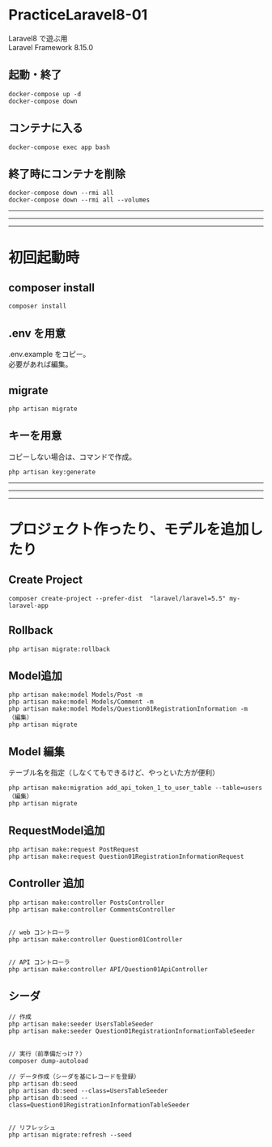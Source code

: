# PracticeLaravel8-01
Laravel8 で遊ぶ用  
Laravel Framework 8.15.0

## 起動・終了
```
docker-compose up -d
docker-compose down
```

## コンテナに入る
```
docker-compose exec app bash
```


## 終了時にコンテナを削除
```
docker-compose down --rmi all
docker-compose down --rmi all --volumes
```

_______________________________________________________________________________
_______________________________________________________________________________
_______________________________________________________________________________
# 初回起動時

## composer install
```
composer install
```

## .env を用意
.env.example をコピー。  
必要があれば編集。


## migrate
```
php artisan migrate
```


## キーを用意
コピーしない場合は、コマンドで作成。
```
php artisan key:generate
```


_______________________________________________________________________________
_______________________________________________________________________________
_______________________________________________________________________________
# プロジェクト作ったり、モデルを追加したり

## Create Project
```
composer create-project --prefer-dist  "laravel/laravel=5.5" my-laravel-app
```

## Rollback
```
php artisan migrate:rollback
```


## Model追加
```
php artisan make:model Models/Post -m
php artisan make:model Models/Comment -m
php artisan make:model Models/Question01RegistrationInformation -m
（編集）
php artisan migrate
```

## Model 編集
テーブル名を指定（しなくてもできるけど、やっといた方が便利）
```
php artisan make:migration add_api_token_1_to_user_table --table=users
（編集）
php artisan migrate
```


## RequestModel追加
```
php artisan make:request PostRequest
php artisan make:request Question01RegistrationInformationRequest
```


## Controller 追加
```
php artisan make:controller PostsController
php artisan make:controller CommentsController


// web コントローラ
php artisan make:controller Question01Controller


// API コントローラ
php artisan make:controller API/Question01ApiController
```


## シーダ
```
// 作成
php artisan make:seeder UsersTableSeeder
php artisan make:seeder Question01RegistrationInformationTableSeeder


// 実行（前準備だっけ？）
composer dump-autoload

// データ作成（シーダを基にレコードを登録）
php artisan db:seed
php artisan db:seed --class=UsersTableSeeder
php artisan db:seed --class=Question01RegistrationInformationTableSeeder


// リフレッシュ
php artisan migrate:refresh --seed
```


